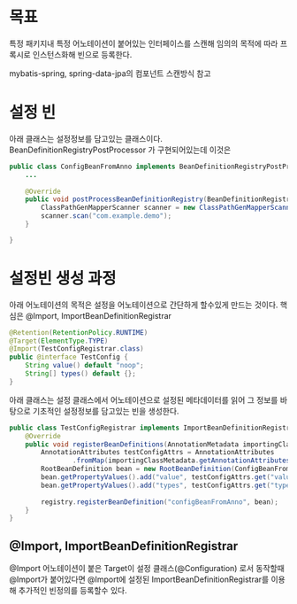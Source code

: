 # 목표
특정 패키지내 특정 어노테이션이 붙어있는 인터페이스를 스캔해
임의의 목적에 따라 프록시로 인스턴스화해 빈으로 등록한다. 

mybatis-spring, spring-data-jpa의 컴포넌트 스캔방식 참고

# 설정 빈

아래 클래스는 설정정보를 담고있는 클래스이다. 
BeanDefinitionRegistryPostProcessor 가 구현되어있는데 
이것은 

```java
public class ConfigBeanFromAnno implements BeanDefinitionRegistryPostProcessor {
    ...
	
	@Override
	public void postProcessBeanDefinitionRegistry(BeanDefinitionRegistry registry) throws BeansException {
		ClassPathGenMapperScanner scanner = new ClassPathGenMapperScanner(registry);		
		scanner.scan("com.example.demo");
	}

}
```

# 설정빈 생성 과정 

아래 어노테이션의 목적은 설정을 어노테이션으로 간단하게 할수있게 만드는 것이다. 
핵심은 @Import, ImportBeanDefinitionRegistrar

```java
@Retention(RetentionPolicy.RUNTIME)
@Target(ElementType.TYPE)
@Import(TestConfigRegistrar.class)
public @interface TestConfig {
	String value() default "noop";
	String[] types() default {};
}

```
아래 클래스는 설정 클래스에서 어노테이션으로 설정된 메타데이터를 읽어 그 정보를 바탕으로 
기초적인 설정정보를 담고있는 빈을 생성한다.

```java
public class TestConfigRegistrar implements ImportBeanDefinitionRegistrar {
	@Override
	public void registerBeanDefinitions(AnnotationMetadata importingClassMetadata, BeanDefinitionRegistry registry) {
	    AnnotationAttributes testConfigAttrs = AnnotationAttributes
	            .fromMap(importingClassMetadata.getAnnotationAttributes(TestConfig.class.getName()));
	    RootBeanDefinition bean = new RootBeanDefinition(ConfigBeanFromAnno.class);
	    bean.getPropertyValues().add("value", testConfigAttrs.get("value"));
	    bean.getPropertyValues().add("types", testConfigAttrs.get("types"));
	    
	    registry.registerBeanDefinition("configBeanFromAnno", bean);
	}
}

```
## @Import, ImportBeanDefinitionRegistrar
@Import 어노테이션이 붙은 Target이 설정 클래스(@Configuration) 로서 동작할때 
@Import가 붙어있다면 @Import에 설정된 ImportBeanDefinitionRegistrar를 이용해 
추가적인 빈정의를 등록할수 있다.